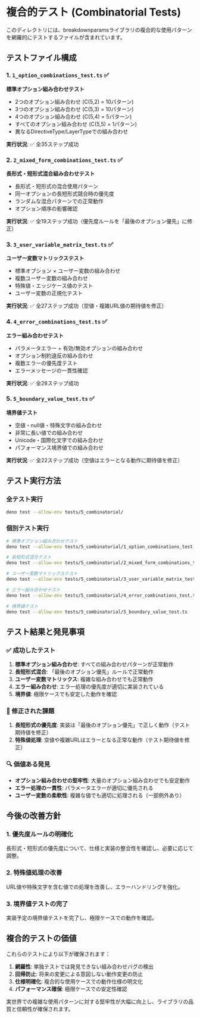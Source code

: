 # 複合的テスト (Combinatorial Tests)

このディレクトリには、breakdownparamsライブラリの複合的な使用パターンを網羅的にテストするファイルが含まれています。

## テストファイル構成

### 1. `1_option_combinations_test.ts` ✅

**標準オプション組み合わせテスト**

- 2つのオプション組み合わせ (C(5,2) = 10パターン)
- 3つのオプション組み合わせ (C(5,3) = 10パターン)
- 4つのオプション組み合わせ (C(5,4) = 5パターン)
- すべてのオプション組み合わせ (C(5,5) = 1パターン)
- 異なるDirectiveType/LayerTypeでの組み合わせ

**実行状況**: ✅ 全35ステップ成功

### 2. `2_mixed_form_combinations_test.ts` ✅

**長形式・短形式混合組み合わせテスト**

- 長形式・短形式の混合使用パターン
- 同一オプションの長短形式競合時の優先度
- ランダムな混合パターンでの正常動作
- オプション順序の影響確認

**実行状況**: ✅ 全19ステップ成功（優先度ルールを「最後のオプション優先」に修正）

### 3. `3_user_variable_matrix_test.ts` ✅

**ユーザー変数マトリックステスト**

- 標準オプション × ユーザー変数の組み合わせ
- 複数ユーザー変数の組み合わせ
- 特殊値・エッジケース値のテスト
- ユーザー変数の正規化テスト

**実行状況**: ✅ 全27ステップ成功（空値・複雑URL値の期待値を修正）

### 4. `4_error_combinations_test.ts` ✅

**エラー組み合わせテスト**

- パラメータエラー + 有効/無効オプションの組み合わせ
- オプション制約違反の組み合わせ
- 複数エラーの優先度テスト
- エラーメッセージの一貫性確認

**実行状況**: ✅ 全28ステップ成功

### 5. `5_boundary_value_test.ts` ✅

**境界値テスト**

- 空値・null値・特殊文字の組み合わせ
- 非常に長い値での組み合わせ
- Unicode・国際化文字での組み合わせ
- パフォーマンス境界値での組み合わせ

**実行状況**: ✅ 全22ステップ成功（空値はエラーとなる動作に期待値を修正）

## テスト実行方法

### 全テスト実行

```bash
deno test --allow-env tests/5_combinatorial/
```

### 個別テスト実行

```bash
# 標準オプション組み合わせテスト
deno test --allow-env tests/5_combinatorial/1_option_combinations_test.ts

# 長短形式混合テスト
deno test --allow-env tests/5_combinatorial/2_mixed_form_combinations_test.ts

# ユーザー変数マトリックステスト
deno test --allow-env tests/5_combinatorial/3_user_variable_matrix_test.ts

# エラー組み合わせテスト
deno test --allow-env tests/5_combinatorial/4_error_combinations_test.ts

# 境界値テスト
deno test --allow-env tests/5_combinatorial/5_boundary_value_test.ts
```

## テスト結果と発見事項

### ✅ 成功したテスト

1. **標準オプション組み合わせ**: すべての組み合わせパターンが正常動作
2. **長短形式混合**: 「最後のオプション優先」ルールで正常動作
3. **ユーザー変数マトリックス**: 複雑な組み合わせでも正常動作
4. **エラー組み合わせ**: エラー処理の優先度が適切に実装されている
5. **境界値**: 極限ケースでも安定した動作を確認

### 🔧 修正された課題

1. **長短形式の優先度**: 実装は「最後のオプション優先」で正しく動作（テスト期待値を修正）
2. **特殊値処理**: 空値や複雑URLはエラーとなる正常な動作（テスト期待値を修正）

### 🔍 価値ある発見

- **オプション組み合わせの堅牢性**: 大量のオプション組み合わせでも安定動作
- **エラー処理の一貫性**: パラメータエラーが適切に優先される
- **ユーザー変数の柔軟性**: 複雑な値でも適切に処理される（一部例外あり）

## 今後の改善方針

### 1. 優先度ルールの明確化

長形式・短形式の優先度について、仕様と実装の整合性を確認し、必要に応じて調整。

### 2. 特殊値処理の改善

URL値や特殊文字を含む値での処理を改善し、エラーハンドリングを強化。

### 3. 境界値テストの完了

実装予定の境界値テストを完了し、極限ケースでの動作を確認。

## 複合的テストの価値

これらのテストにより以下が確保されます：

1. **網羅性**: 単独テストでは発見できない組み合わせバグの検出
2. **回帰防止**: 将来の変更による意図しない動作変更の防止
3. **仕様明確化**: 複合的な使用ケースでの動作仕様の明文化
4. **パフォーマンス確保**: 極限ケースでの安定性確認

実世界での複雑な使用パターンに対する堅牢性が大幅に向上し、ライブラリの品質と信頼性が確保されます。
